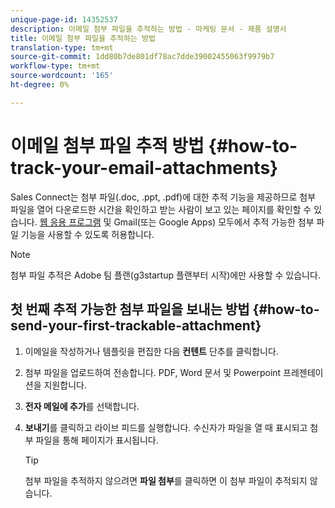 ```yaml
---
unique-page-id: 14352537
description: 이메일 첨부 파일을 추적하는 방법 - 마케팅 문서 - 제품 설명서
title: 이메일 첨부 파일을 추적하는 방법
translation-type: tm+mt
source-git-commit: 1dd80b7de801df78ac7dde39002455063f9979b7
workflow-type: tm+mt
source-wordcount: '165'
ht-degree: 0%

---
```



# 이메일 첨부 파일 추적 방법 {#how-to-track-your-email-attachments}

Sales Connect는 첨부 파일(.doc, .ppt, .pdf)에 대한 추적 기능을 제공하므로 첨부 파일을 열어 다운로드한 시간을 확인하고 받는 사람이 보고 있는 페이지를 확인할 수 있습니다. [웹 응용 프로그램](https://toutapp.com/login) 및 Gmail(또는 Google Apps) 모두에서 추적 가능한 첨부 파일 기능을 사용할 수 있도록 허용합니다.

>[!NOTE]
>
>첨부 파일 추적은 Adobe 팀 플랜(g3startup 플랜부터 시작)에만 사용할 수 있습니다.

## 첫 번째 추적 가능한 첨부 파일을 보내는 방법 {#how-to-send-your-first-trackable-attachment}

1. 이메일을 작성하거나 템플릿을 편집한 다음 **컨텐트** 단추를 클릭합니다.

1. 첨부 파일을 업로드하여 전송합니다. PDF, Word 문서 및 Powerpoint 프레젠테이션을 지원합니다.

1. **전자 메일에 추가**&#x200B;를 선택합니다.

1. **보내기**&#x200B;를 클릭하고 라이브 피드를 실행합니다. 수신자가 파일을 열 때 표시되고 첨부 파일을 통해 페이지가 표시됩니다.

   >[!TIP]
   >
   >첨부 파일을 추적하지 않으려면 **파일 첨부**&#x200B;를 클릭하면 이 첨부 파일이 추적되지 않습니다.
